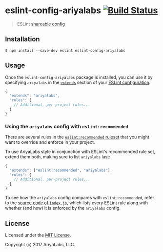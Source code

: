 # eslint-config-ariyalabs [![Build Status](https://travis-ci.org/ariyalabs/eslint-config-ariyalabs.svg?branch=master)](https://travis-ci.org/ariyalabs/eslint-config-ariyalabs)

> ESLint [shareable config](http://eslint.org/docs/developer-guide/shareable-configs.html)


## Installation

```
$ npm install --save-dev eslint eslint-config-ariyalabs
```


## Usage

Once the `eslint-config-ariyalabs` package is installed, you can use it by specifying `ariyalabs` in the [`extends`](http://eslint.org/docs/user-guide/configuring#extending-configuration-files) section of your [ESLint configuration](http://eslint.org/docs/user-guide/configuring).

```js
{
  "extends": "ariyalabs",
  "rules": {
    // Additional, per-project rules...
  }
}
```

### Using the `ariyalabs` config with `eslint:recommended`

There are several rules in the [`eslint:recommended` ruleset](http://eslint.org/docs/rules/) that you might want to override and enforce in your project.

To use AriyaLabs style in conjunction with ESLint's recommended rule set, extend them both, making sure to list `ariyalabs` last:

```js
{
  "extends": ["eslint:recommended", "ariyalabs"],
  "rules": {
    // Additional, per-project rules...
  }
}
```

To see how the `ariyalabs` config compares with `eslint:recommended`, refer to the [source code of `index.js`](https://github.com/ariyalabs/eslint-config-ariyalabs/blob/master/index.js), which lists every ESLint rule along with whether (and how) it is enforced by the `ariyalabs` config.


## License

Licensed under the [MIT License](LICENSE).

Copyright (c) 2017 AriyaLabs, LLC.

